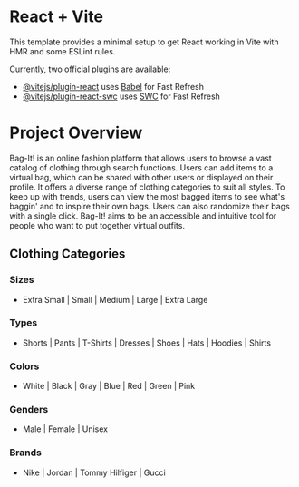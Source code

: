 # React + Vite

This template provides a minimal setup to get React working in Vite with HMR and some ESLint rules.

Currently, two official plugins are available:

- [@vitejs/plugin-react](https://github.com/vitejs/vite-plugin-react/blob/main/packages/plugin-react/README.md) uses [Babel](https://babeljs.io/) for Fast Refresh
- [@vitejs/plugin-react-swc](https://github.com/vitejs/vite-plugin-react-swc) uses [SWC](https://swc.rs/) for Fast Refresh

# Project Overview
Bag-It! is an online fashion platform that allows users to browse a vast catalog of clothing through search functions. 
Users can add items to a virtual bag, which can be shared with other users or displayed on their profile.
It offers a diverse range of clothing categories to suit all styles.
To keep up with trends, users can view the most bagged items to see what's baggin' and to inspire their own bags.
Users can also randomize their bags with a single click.
Bag-It! aims to be an accessible and intuitive tool for people who want to put together virtual outfits.

## Clothing Categories
### Sizes
- Extra Small | Small | Medium | Large | Extra Large
### Types
- Shorts | Pants | T-Shirts | Dresses | Shoes | Hats | Hoodies | Shirts
### Colors
- White | Black | Gray | Blue | Red | Green | Pink
### Genders
- Male | Female | Unisex
### Brands
- Nike | Jordan | Tommy Hilfiger | Gucci
